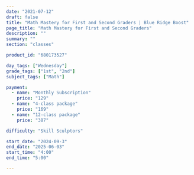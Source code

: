 ```yaml
---
date: "2021-07-12"
draft: false
title: "Math Mastery for First and Second Graders | Blue Ridge Boost"
page_title: "Math Mastery for First and Second Graders"
description: ""
summary: ""
section: "classes"

product_id: "680173527"

day_tags: ["Wednesday"]
grade_tags: ["1st", "2nd"]
subject_tags: ["Math"]

payment:
  - name: "Monthly Subscription"
    price: "129"
  - name: "4-class package"
    price: "169"
  - name: "12-class package"
    price: "387"

difficulty: "Skill Sculptors"

start_date: "2024-09-3"
end_date: "2025-06-03"
start_time: "4:00"
end_time: "5:00"

---
```

